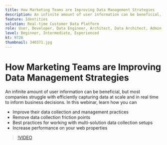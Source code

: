 ```yaml
---
title: How Marketing Teams are Improving Data Management Strategies
description: An infinite amount of user information can be beneficial, but most companies struggle with efficiently capturing data at scale and in real time to inform business decisions.
feature: Identities
solution: Real-time Customer Data Platform
role: User, Developer, Data Engineer, Architect, Data Architect, Admin, Leader
level: Beginner, Intermediate, Experienced
kt: 9726
thumbnail: 340371.jpg
---
```


# How Marketing Teams are Improving Data Management Strategies

An infinite amount of user information can be beneficial, but most companies struggle with efficiently capturing data at scale and in real time to inform business decisions. In this webinar, learn how you can
 * Improve their data collection and management practices
 * Remove data collection friction points
 * Best practices for working with multi-solution data collection setups
 * Increase performance on your web properties

>[!VIDEO](https://video.tv.adobe.com/v/340371/?quality=12&learn=on)
